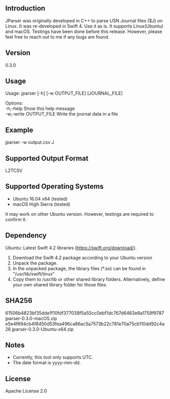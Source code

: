 

## Introduction

JParser was originally developed in C++ to parse USN Journal files ($J) on Linux. It was re-developed in Swift 4. Use it as is. It supports Linux(Ubuntu) and macOS. Testings have been done before this release. However, please feel free to reach out to me if any bugs are found.

## Version
0.3.0

## Usage
Usage: jparser [-h] [-w OUTPUT_FILE] [JOURNAL_FILE]

Options:  
-h,–help Show this help message  
-w,–write OUTPUT_FILE Write the journal data in a file

## Example
jparser -w output.csv J

## Supported Output Format
L2TCSV

## Supported Operating Systems
* Ubuntu 16.04 x64 (tested)
* macOS High Sierra (tested)

It may work on other Ubuntu version. However, testings are required to confirm it.

## Dependency
Ubuntu: Latest Swift 4.2 libraries (https://swift.org/download/).

1. Download the Swift 4.2 package according to your Ubuntu version
2. Unpack the package.
3. In the unpacked package, the library files (\*.so) can be found in "/usr/lib/swift/linux"
4. Copy them to /usr/lib or other shared library folders. Alternatively, define your own shared library folder for those files.

## SHA256
61506b4823bf35dde1f10fdf377038f5a55cc0ebf1dc767d6463e6a1759f9787  jparser-0.3.0-macOS.zip
e5e4f694cb4f8450d53fea496ca86ac5a7573b22c781e70a75cb110dd92c4a26  jparser-0.3.0-Ubuntu-x64.zip

## Notes
* Currently, this tool only supports UTC.  
* The date format is yyyy-mm-dd.

## License
Apache License 2.0
